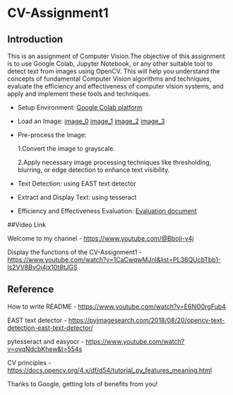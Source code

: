 # CV-Assignment1

## Introduction

  This is an assignment of Computer Vision.The objective of this assignment is to use Google Colab, Jupyter Notebook, or any other suitable tool to detect text from images using OpenCV. This will help you understand the concepts of fundamental Computer Vision algorithms and techniques, evaluate the efficiency and effectiveness of computer vision systems, and apply and implement these tools and techniques. 

* Setup Environment: <a href = "https://colab.research.google.com/">Google Colab platform</a>
* Load an Image:
  <a href = "https://github.com/Hanzo-neverdie/CV-Assignment1/blob/main/image_0.jpg">image_0</a>
  <a href = "https://github.com/Hanzo-neverdie/CV-Assignment1/blob/main/image_1.jpg">image_1</a>
  <a href = "https://github.com/Hanzo-neverdie/CV-Assignment1/blob/main/image_2.jpg">image_2</a>
  <a href = "https://github.com/Hanzo-neverdie/CV-Assignment1/blob/main/image_3.jpg">image_3</a>
* Pre-process the Image:
  
  1.Convert the image to grayscale.
  
  2.Apply necessary image processing techniques like thresholding, blurring, or edge detection to enhance text visibility.
  
* Text Detection: using EAST text detector
* Extract and Display Text: using tesseract
* Efficiency and  Effectiveness Evaluation:
  <a href = "https://github.com/Hanzo-neverdie/CV-Assignment1/blob/main/evaluation%20of%20my%20text%20detection%20system.docx">Evaluation document</a>

##Video Link

  Welcome to my channel - https://www.youtube.com/@Bboji-v4j

  Display the functions of the CV-Assignment1 - https://www.youtube.com/watch?v=1CaCwqwMJnI&list=PL36QUcbTbb1-ls2VV8BvOi4jx10t8tJGS

## Reference

  How to write README - https://www.youtube.com/watch?v=E6NO0rgFub4
  
  EAST text detector - https://pyimagesearch.com/2018/08/20/opencv-text-detection-east-text-detector/
  
  pytesseract and easyocr - https://www.youtube.com/watch?v=oyqNdcbKhew&t=554s
  
  CV principles - https://docs.opencv.org/4.x/df/d54/tutorial_py_features_meaning.html
  
  Thanks to Google, getting lots of benefits from you!
